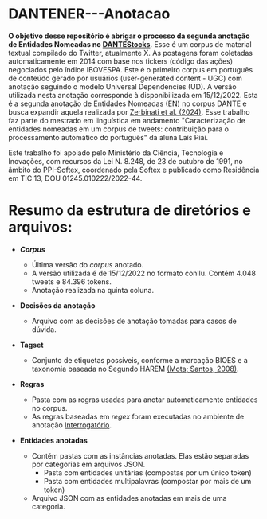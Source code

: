 # DANTENER---Anotacao
**O objetivo desse repositório é abrigar o processo da segunda anotação de Entidades Nomeadas no [DANTEStocks](https://sol.sbc.org.br/index.php/stil/article/view/17813/17647)**.
Esse é um corpus de material textual compilado do Twitter, atualmente X. As postagens foram coletadas automaticamente em 2014 com base nos tickers (código das ações) negociados pelo índice IBOVESPA. Este é o primeiro corpus em português de conteúdo gerado por usuários (user-generated content - UGC) com anotação seguindo o modelo Universal Dependencies (UD). A versão utilizada nesta anotação corresponde à disponibilizada em 15/12/2022. Esta é a segunda anotação de Entidades Nomeadas (EN) no corpus DANTE e busca expandir aquela realizada por [Zerbinati et al. (2024)](https://aclanthology.org/2024.propor-1.28/). Esse trabalho faz parte do mestrado em linguística em andamento "Caracterização de entidades nomeadas em um corpus de tweets: contribuição para o processamento automático do português" da aluna Laís Piai. 

 Este trabalho foi apoiado pelo Ministério da Ciência, Tecnologia e Inovações, com recursos da Lei N. 8.248, de 23 de outubro de 1991, no âmbito do PPI-Softex, coordenado pela Softex e publicado como Residência 
 em TIC 13, DOU 01245.010222/2022-44.


# Resumo da estrutura de diretórios e arquivos:
* **_Corpus_**
  * Última versão do _corpus_ anotado.
  * A versão utilizada é de 15/12/2022 no formato conllu. Contém 4.048 tweets e 84.396 tokens.
  * Anotação realizada na quinta coluna.
    
* **Decisões da anotação**
  * Arquivo com as decisões de anotação tomadas para casos de dúvida.

* **Tagset**
  * Conjunto de etiquetas possíveis, conforme a marcação BIOES e a taxonomia baseada no Segundo HAREM [(Mota; Santos, 2008)](https://www.linguateca.pt/LivroSegundoHAREM/).

* **Regras**
  * Pasta com as regras usadas para anotar automaticamente entidades no corpus.
  * As regras baseadas em _regex_ foram executadas no ambiente de anotação [Interrogatório](https://github.com/alvelvis/Interrogat-rio).
    
* **Entidades anotadas**
  * Contém pastas com as instâncias anotadas. Elas estão separadas por categorias em arquivos JSON.
    * Pasta com entidades unitárias (compostas por um único token)
    * Pasta com entidades multipalavras (compostar por mais de um token)
  * Arquivo JSON com as entidades anotadas em mais de uma categoria.



